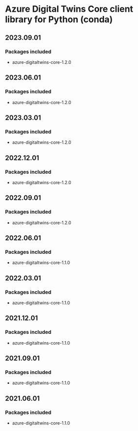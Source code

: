 # Azure Digital Twins Core client library for Python (conda)

## 2023.09.01

### Packages included

- azure-digitaltwins-core-1.2.0

## 2023.06.01

### Packages included

- azure-digitaltwins-core-1.2.0

## 2023.03.01

### Packages included

- azure-digitaltwins-core-1.2.0

## 2022.12.01

### Packages included

- azure-digitaltwins-core-1.2.0

## 2022.09.01

### Packages included

- azure-digitaltwins-core-1.2.0

## 2022.06.01

### Packages included

- azure-digitaltwins-core-1.1.0

## 2022.03.01

### Packages included

- azure-digitaltwins-core-1.1.0

## 2021.12.01

### Packages included

- azure-digitaltwins-core-1.1.0

## 2021.09.01

### Packages included

- azure-digitaltwins-core-1.1.0

## 2021.06.01

### Packages included

- azure-digitaltwins-core-1.1.0
